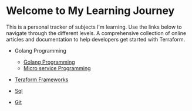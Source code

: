 # Welcome to My Learning Journey

This is a personal tracker of subjects I'm learning. Use the links below to navigate through the different levels.
A comprehensive collection of online articles and documentation to help developers get started with Terraform.

- Golang Programming 
    - [Golang Programming](./golang/AdvancedGo.md)
    - [Micro service Programming](./golang/MicroService.md)
    
- [Teraform Frameworks](./teraform/README.md)
- [Sql](./sql/README.md)
- [Git](./git/README.md)
